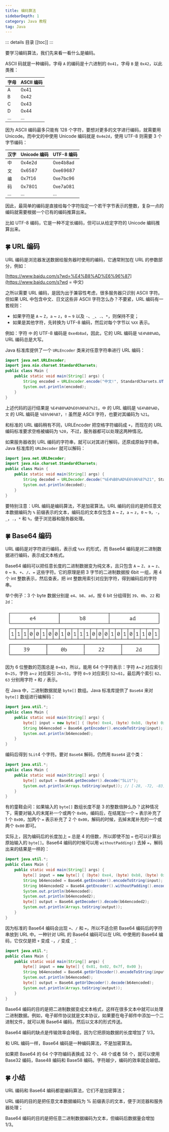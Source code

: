 ```yaml
---
title: 编码算法
sidebarDepth: 1
category: Java 教程
tag: Java
---
```


::: details 目录
[[toc]]
:::


要学习编码算法，我们先来看一看什么是编码。

ASCII 码就是一种编码，字母 `A` 的编码是十六进制的 `0x41`，字母 `B` 是 `0x42`，以此类推：

| 字母 | ASCII 编码 |
| :--- | :-------- |
| A    | 0x41      |
| B    | 0x42      |
| C    | 0x43      |
| D    | 0x44      |
| …    | …         |

因为 ASCII 编码最多只能有 128 个字符，要想对更多的文字进行编码，就需要用 Unicode。而中文的中使用 Unicode 编码就是 `0x4e2d`，使用 UTF-8 则需要 3 个字节编码：

| 汉字 | Unicode 编码 | UTF-8 编码 |
| :--- | :---------- | :-------- |
| 中   | 0x4e2d      | 0xe4b8ad  |
| 文   | 0x6587      | 0xe69687  |
| 编   | 0x7f16      | 0xe7bc96  |
| 码   | 0x7801      | 0xe7a081  |
| …    | …           | …         |

因此，最简单的编码是直接给每个字符指定一个若干字节表示的整数，复杂一点的编码就需要根据一个已有的编码推算出来。

比如 UTF-8 编码，它是一种不定长编码，但可以从给定字符的 Unicode 编码推算出来。

## 🍀 URL 编码

URL 编码是浏览器发送数据给服务器时使用的编码，它通常附加在 URL 的参数部分，例如：

[https://www.baidu.com/s?wd=%E4%B8%AD%E6%96%87](https://www.baidu.com/s?wd = 中文)

之所以需要 URL 编码，是因为出于兼容性考虑，很多服务器只识别 ASCII 字符。但如果 URL 中包含中文、日文这些非 ASCII 字符怎么办？不要紧，URL 编码有一套规则：

- 如果字符是 `A` ~ `Z`，`a` ~ `z`，`0` ~ `9` 以及 `-`、`_`、`.`、`*`，则保持不变；
- 如果是其他字符，先转换为 UTF-8 编码，然后对每个字节以 `%XX` 表示。

例如：字符 ` 中 ` 的 UTF-8 编码是 `0xe4b8ad`，因此，它的 URL 编码是 `%E4%B8%AD`。URL 编码总是大写。

Java 标准库提供了一个 `URLEncoder` 类来对任意字符串进行 URL 编码：

```java
import java.net.URLEncoder;
import java.nio.charset.StandardCharsets;
public class Main {
    public static void main(String[] args) {
        String encoded = URLEncoder.encode("中文!", StandardCharsets.UTF_8);
        System.out.println(encoded);
    }
}
```


上述代码的运行结果是 `%E4%B8%AD%E6%96%87%21`，` 中 ` 的 URL 编码是 `%E4%B8%AD`，` 文 ` 的 URL 编码是 `%E6%96%87`，`!` 虽然是 ASCII 字符，也要对其编码为 `%21`。

和标准的 URL 编码稍有不同，URLEncoder 把空格字符编码成 `+`，而现在的 URL 编码标准要求空格被编码为 `%20`，不过，服务器都可以处理这两种情况。

如果服务器收到 URL 编码的字符串，就可以对其进行解码，还原成原始字符串。Java 标准库的 `URLDecoder` 就可以解码：

```java
import java.net.URLDecoder;
import java.nio.charset.StandardCharsets;
public class Main {
    public static void main(String[] args) {
        String decoded = URLDecoder.decode("%E4%B8%AD%E6%96%87%21", StandardCharsets.UTF_8);
        System.out.println(decoded);
    }
}
```


要特别注意：URL 编码是编码算法，不是加密算法。URL 编码的目的是把任意文本数据编码为 `%` 前缀表示的文本，编码后的文本仅包含 `A` ~ `Z`，`a` ~ `z`，`0` ~ `9`，`-`，`_`，`.`，`*` 和 `%`，便于浏览器和服务器处理。

## 🍀 Base64 编码

URL 编码是对字符进行编码，表示成 `%xx` 的形式，而 Base64 编码是对二进制数据进行编码，表示成文本格式。

Base64 编码可以把任意长度的二进制数据变为纯文本，且只包含 `A` ~ `Z`、`a` ~ `z`、`0` ~ `9`、`+`、`/`、`=` 这些字符。它的原理是把 3 字节的二进制数据按 6bit 一组，用 4 个 int 整数表示，然后查表，把 int 整数用索引对应到字符，得到编码后的字符串。

举个例子：3 个 byte 数据分别是 `e4`、`b8`、`ad`，按 6 bit 分组得到 `39`、`0b`、`22` 和 `2d`：

![image-20231128114726573](assets/image-20231128114726573.png)

因为 6 位整数的范围总是 `0`~`63`，所以，能用 64 个字符表示：字符 `A`~`Z` 对应索引 `0`~`25`，字符 `a`~`z` 对应索引 `26`~`51`，字符 `0`~`9` 对应索引 `52`~`61`，最后两个索引 `62`、`63` 分别用字符 `+` 和 `/` 表示。

在 Java 中，二进制数据就是 `byte[]` 数组。Java 标准库提供了 `Base64` 来对 `byte[]` 数组进行编解码：

```java
import java.util.*;
public class Main {
    public static void main(String[] args) {
        byte[] input = new byte[] { (byte) 0xe4, (byte) 0xb8, (byte) 0xad };
        String b64encoded = Base64.getEncoder().encodeToString(input);
        System.out.println(b64encoded);
    }
}
```


编码后得到 `5Lit`4 个字符。要对 `Base64` 解码，仍然用 `Base64` 这个类：

```java
import java.util.*;
public class Main {
    public static void main(String[] args) {
        byte[] output = Base64.getDecoder().decode("5Lit");
        System.out.println(Arrays.toString(output)); // [-28, -72, -83]
    }
}
```


有的童鞋会问：如果输入的 `byte[]` 数组长度不是 3 的整数倍肿么办？这种情况下，需要对输入的末尾补一个或两个 `0x00`，编码后，在结尾加一个 `=` 表示补充了 1 个 `0x00`，加两个 `=` 表示补充了 2 个 `0x00`，解码的时候，去掉末尾补充的一个或两个 `0x00` 即可。

实际上，因为编码后的长度加上 `=` 总是 4 的倍数，所以即使不加 `=` 也可以计算出原始输入的 `byte[]`。Base64 编码的时候可以用 `withoutPadding()` 去掉 `=`，解码出来的结果是一样的：

```java
import java.util.*;
public class Main {
    public static void main(String[] args) {
        byte[] input = new byte[] { (byte) 0xe4, (byte) 0xb8, (byte) 0xad, 0x21 };
        String b64encoded = Base64.getEncoder().encodeToString(input);
        String b64encoded2 = Base64.getEncoder().withoutPadding().encodeToString(input);
        System.out.println(b64encoded);
        System.out.println(b64encoded2);
        byte[] output = Base64.getDecoder().decode(b64encoded2);
        System.out.println(Arrays.toString(output));
    }
}

```


因为标准的 Base64 编码会出现 `+`、`/` 和 `=`，所以不适合把 Base64 编码后的字符串放到 URL 中。一种针对 URL 的 Base64 编码可以在 URL 中使用的 Base64 编码，它仅仅是把 `+` 变成 `-`，`/` 变成 `_`：

```java
import java.util.*;
public class Main {
    public static void main(String[] args) {
        byte[] input = new byte[] { 0x01, 0x02, 0x7f, 0x00 };
        String b64encoded = Base64.getUrlEncoder().encodeToString(input);
        System.out.println(b64encoded);
        byte[] output = Base64.getUrlDecoder().decode(b64encoded);
        System.out.println(Arrays.toString(output));
    }
}

```


Base64 编码的目的是把二进制数据变成文本格式，这样在很多文本中就可以处理二进制数据。例如，电子邮件协议就是文本协议，如果要在电子邮件中添加一个二进制文件，就可以用 Base64 编码，然后以文本的形式传送。

Base64 编码的缺点是传输效率会降低，因为它把原始数据的长度增加了 1/3。

和 URL 编码一样，Base64 编码是一种编码算法，不是加密算法。

如果把 Base64 的 64 个字符编码表换成 32 个、48 个或者 58 个，就可以使用 Base32 编码，Base48 编码和 Base58 编码。字符越少，编码的效率就会越低。

## 🍀 小结

URL 编码和 Base64 编码都是编码算法，它们不是加密算法；

URL 编码的目的是把任意文本数据编码为 % 前缀表示的文本，便于浏览器和服务器处理；

Base64 编码的目的是把任意二进制数据编码为文本，但编码后数据量会增加 1/3。
